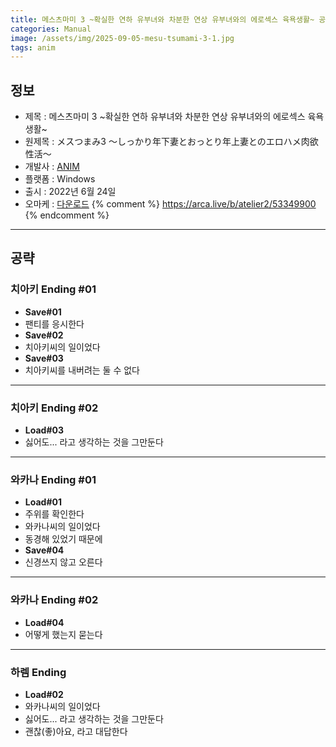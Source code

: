 ```yaml
---
title: 메스츠마미 3 ~확실한 연하 유부녀와 차분한 연상 유부녀와의 에로섹스 육욕생활~ 공략
categories: Manual
image: /assets/img/2025-09-05-mesu-tsumami-3-1.jpg
tags: anim
---
```


## 정보

* 제목 : 메스츠마미 3 ~확실한 연하 유부녀와 차분한 연상 유부녀와의 에로섹스 육욕생활~
* 원제목 : メスつまみ3 ～しっかり年下妻とおっとり年上妻とのエロハメ肉欲性活～
* 개발사 : [ANIM](/tags/anim)
* 플랫폼 : Windows
* 출시 : 2022년 6월 24일
* 오마케 : [다운로드](/assets/omake/mesu-tsumami-3.zip)
{% comment %}
https://arca.live/b/atelier2/53349900
{% endcomment %}

---

## 공략

### 치아키 Ending #01

* **Save#01**
* 팬티를 응시한다
* **Save#02**
* 치아키씨의 일이었다
* **Save#03**
* 치아키씨를 내버려는 둘 수 없다

---

### 치아키 Ending #02

* **Load#03**
* 싫어도... 라고 생각하는 것을 그만둔다

---

### 와카나 Ending #01

* **Load#01**
* 주위를 확인한다
* 와카나씨의 일이었다
* 동경해 있었기 때문에
* **Save#04**
* 신경쓰지 않고 오른다

---

### 와카나 Ending #02

* **Load#04**
* 어떻게 했는지 묻는다

---

### 하렘 Ending

* **Load#02**
* 와카나씨의 일이었다
* 싫어도... 라고 생각하는 것을 그만둔다
* 괜찮(좋)아요, 라고 대답한다
